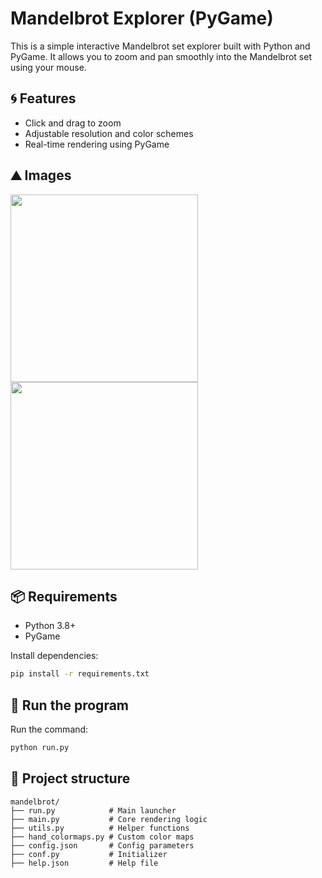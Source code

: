 # Mandelbrot Explorer (PyGame)

This is a simple interactive Mandelbrot set explorer built with Python and PyGame.
It allows you to zoom and pan smoothly into the Mandelbrot set using your mouse.

## 🌀 Features
- Click and drag to zoom
- Adjustable resolution and color schemes
- Real-time rendering using PyGame

## ⛰️ Images

<img src="https://github.com/user-attachments/assets/661c1389-e265-4f59-a266-14deb5151e57" width="300" />
<img src="https://github.com/user-attachments/assets/a07fdf10-1f53-4161-b78d-727ff35afd2a" width="300" />


## 📦 Requirements
- Python 3.8+
- PyGame

Install dependencies:
```bash
pip install -r requirements.txt
```

## 🚀 Run the program
Run the command:
```bash
python run.py
```

## 📂 Project structure
```
mandelbrot/
├── run.py            # Main launcher
├── main.py           # Core rendering logic
├── utils.py          # Helper functions
├── hand_colormaps.py # Custom color maps
├── config.json       # Config parameters
├── conf.py           # Initializer
├── help.json         # Help file
```
